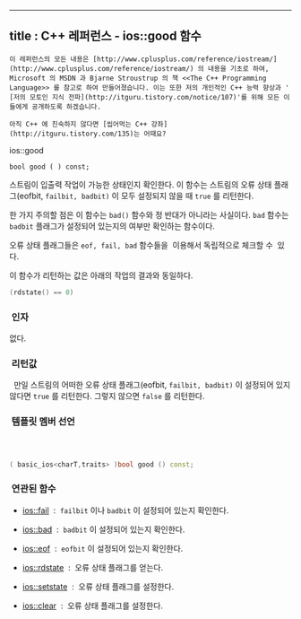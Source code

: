 ----------------
title : C++ 레퍼런스 - ios::good 함수
--------------



```warning
이 레퍼런스의 모든 내용은 [http://www.cplusplus.com/reference/iostream/](http://www.cplusplus.com/reference/iostream/) 의 내용을 기초로 하여, Microsoft 의 MSDN 과 Bjarne Stroustrup 의 책 <<The C++ Programming Language>> 를 참고로 하여 만들어졌습니다. 이는 또한 저의 개인적인 C++ 능력 향상과 ' [저의 모토인 지식 전파](http://itguru.tistory.com/notice/107)'를 위해 모든 이들에게 공개하도록 하겠습니다.
```

```info
아직 C++ 에 친숙하지 않다면 [씹어먹는 C++ 강좌](http://itguru.tistory.com/135)는 어때요?
```

ios::good




```info
bool good ( ) const;
```


스트림이 입출력 작업이 가능한 상태인지 확인한다.
이 함수는 스트림의 오류 상태 플래그(eofbit, `failbit, badbit)` 이 모두 설정되지 않을 때 `true` 를 리턴한다.

한 가지 주의할 점은 이 함수는 `bad()` 함수와 정 반대가 아니라는 사실이다. `bad` 함수는 `badbit` 플래그가 설정되어 있는지의 여부만 확인하는 함수이다.

오류 상태 플래그들은 `eof, fail, bad` 함수들을  이용해서 독립적으로 체크할 수  있다.

이 함수가 리턴하는 값은 아래의 작업의 결과와 동일하다.

```cpp
(rdstate() == 0)
```




###  인자




없다.



###  리턴값




  만일 스트림의 어떠한 오류 상태 플래그(eofbit, `failbit, badbit)` 이 설정되어 있지 않다면 `true` 를 리턴한다. 그렇지 않으면 `false` 를 리턴한다.



###  템플릿 멤버 선언





```cpp



( basic_ios<charT,traits> )bool good () const;
```




###  연관된 함수





*  [ios::fail](http://itguru.tistory.com/165)  :  `failbit` 이나 `badbit` 이 설정되어 있는지 확인한다.



*  [ios::bad](http://itguru.tistory.com/166)  :  `badbit` 이 설정되어 있는지 확인한다.

*  [ios::eof](http://itguru.tistory.com/167)  :  `eofbit` 이 설정되어 있는지 확인한다.

*  [ios::rdstate](http://itguru.tistory.com/171)  :  오류 상태 플래그를 얻는다.

*  [ios::setstate](http://itguru.tistory.com/179)  :  오류 상태 플래그를 설정한다.

*  [ios::clear](http://itguru.tistory.com/180)  :  오류 상태 플래그를 설정한다.





